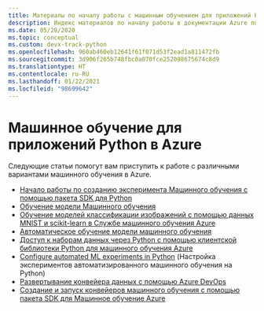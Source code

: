 ```yaml
---
title: Материалы по началу работы с машинным обучением для приложений Python в Azure
description: Индекс материалов по началу работы в документации Azure по машинному обучению для приложений Python.
ms.date: 05/28/2020
ms.topic: conceptual
ms.custom: devx-track-python
ms.openlocfilehash: 960ab460eb12641f61f071d53f2ead1a811472fb
ms.sourcegitcommit: 3d906f265b748fbc0a070fce252098675674c8d9
ms.translationtype: HT
ms.contentlocale: ru-RU
ms.lasthandoff: 01/22/2021
ms.locfileid: "98699642"
---
```

# <a name="machine-learning-for-python-apps-on-azure"></a>Машинное обучение для приложений Python в Azure

Следующие статьи помогут вам приступить к работе с различными вариантами машинного обучения в Azure.

- [Начало работы по созданию эксперимента Машинного обучения с помощью пакета SDK для Python](/azure/machine-learning/tutorial-1st-experiment-sdk-setup)
- [Обучение модели Машинного обучения](/azure/machine-learning/tutorial-1st-experiment-sdk-train)
- [Обучение моделей классификации изображений с помощью данных MNIST и scikit-learn в Службе машинного обучения Azure](/azure/machine-learning/tutorial-train-models-with-aml)
- [Автоматическое обучение модели машинного обучения](/azure/machine-learning/tutorial-auto-train-models)
- [Доступ к наборам данных через Python с помощью клиентской библиотеки Python для машинного обучения Azure](/azure/machine-learning/team-data-science-process/python-data-access)
- [Configure automated ML experiments in Python](/azure/machine-learning/how-to-configure-auto-train) (Настройка экспериментов автоматизированного машинного обучения на Python)
- [Развертывание конвейера данных с помощью Azure DevOps](/azure/devops/pipelines/apps/cd/azure/cicd-data-overview)
- [Создание и запуск конвейеров машинного обучения с помощью пакета SDK для Машинное обучение Azure](/azure/machine-learning/how-to-create-your-first-pipeline)
